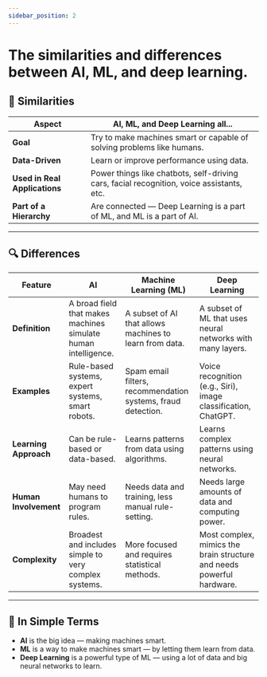 ```yaml
---
sidebar_position: 2
---
```


# The similarities and differences between AI, ML, and deep learning. 

## 🔗 Similarities

| Aspect                        | AI, ML, and Deep Learning all...                                                          |
| ----------------------------- | ----------------------------------------------------------------------------------------- |
| **Goal**                      | Try to make machines smart or capable of solving problems like humans.                    |
| **Data-Driven**               | Learn or improve performance using data.                                                  |
| **Used in Real Applications** | Power things like chatbots, self-driving cars, facial recognition, voice assistants, etc. |
| **Part of a Hierarchy**       | Are connected — Deep Learning is a part of ML, and ML is a part of AI.                    |

---

## 🔍 Differences

| Feature               | AI                                                             | Machine Learning (ML)                                        | Deep Learning                                                         |
| --------------------- | -------------------------------------------------------------- | ------------------------------------------------------------ | --------------------------------------------------------------------- |
| **Definition**        | A broad field that makes machines simulate human intelligence. | A subset of AI that allows machines to learn from data.      | A subset of ML that uses neural networks with many layers.            |
| **Examples**          | Rule-based systems, expert systems, smart robots.              | Spam email filters, recommendation systems, fraud detection. | Voice recognition (e.g., Siri), image classification, ChatGPT.        |
| **Learning Approach** | Can be rule-based or data-based.                               | Learns patterns from data using algorithms.                  | Learns complex patterns using neural networks.                        |
| **Human Involvement** | May need humans to program rules.                              | Needs data and training, less manual rule-setting.           | Needs large amounts of data and computing power.                      |
| **Complexity**        | Broadest and includes simple to very complex systems.          | More focused and requires statistical methods.               | Most complex, mimics the brain structure and needs powerful hardware. |

---

## 🧠 In Simple Terms

- **AI** is the big idea — making machines smart.
- **ML** is a way to make machines smart — by letting them learn from data.
- **Deep Learning** is a powerful type of ML — using a lot of data and big neural networks to learn.